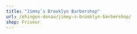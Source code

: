 ```yaml
---
title: "Jimmy`s Brooklyn Barbershop"
url: /ehingen-donau/jimmy-s-brooklyn-barbershop/
shop: Friseur
---
```


